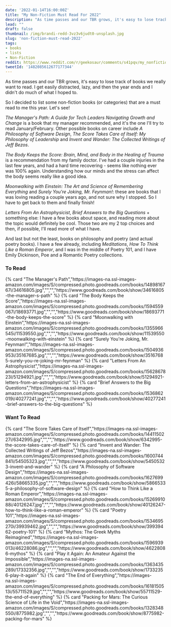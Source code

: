 ```yaml
---
date: '2022-01-14T16:00:00Z'
title: "My Non-Fiction Must Read For 2022"
description: "As time passes and our TBR grows, it's easy to lose track of books we really want to read. So I decided to list some non-fiction books (or categories) that are a must read to me this year."
lead: ""
draft: false
thumbnail: /img/brandi-redd-3vz3v6judt0-unsplash.jpg
slug: 'non-fiction-must-read-2022'
tags:
- books
- lists
- Non-Fiction
reddit: https://www.reddit.com/r/geekosaur/comments/s41pqv/my_nonfiction_must_read_for_2022/
tweetId: '1482085612677177344'
---
```


As time passes and our TBR grows, it's easy to lose track of books we really want to read. I get easily distracted, lazy, and then the year ends and I didn't do much of what I hoped to.

So I decided to list some non-fiction books (or categories) that are a must read to me this year. Let's see!

_The Manager's Path: A Guide for Tech Leaders Navigating Growth and Change_ is a book that my manager recommended, and it's the one I'll try to read January/February. Other possible books on career include _A Philosophy of Software Design_, _The Score Takes Care of Itself: My Philosophy of Leadership_ and _Invent and Wander: The Collected Writings of Jeff Bezos_.

_The Body Keeps the Score: Brain, Mind, and Body in the Healing of Trauma_ is a recommendation from my family doctor. I've had a couple injuries in the last few years, and had a hard time recovering - seems like nothing ever was 100% again. Understanding how our minds and the stress can affect the body seems really like a good idea.

_Moonwalking with Einstein: The Art and Science of Remembering Everything_ and _Surely You're Joking, Mr. Feynman!_: these are books that I was loving reading a couple years ago, and not sure why I stopped. So I have to get back to them and finally finish!

_Letters From An Astrophysicist_, _Brief Answers to the Big Questions_ + something else: I have a few books about space, and reading more about the topic would definitely be cool. Those two are my 2 top choices and then, if possible, I'll read more of what I have.

And last but not the least, books on philosophy and poetry (and actual poetry books). I have a few already, including _Meditations_, _How To Think Like a Roman Emperor_, and I was in the middle of Poetry 101, and I have Emily Dickinson, Poe and a Romantic Poetry collections.

### To Read

<div class="cards">
{% card "The Manager's Path","https://images-na.ssl-images-amazon.com/images/S/compressed.photo.goodreads.com/books/1489816767i/34616805.jpg","","","https://www.goodreads.com/book/show/34616805-the-manager-s-path" %}
{% card "The Body Keeps the Score","https://images-na.ssl-images-amazon.com/images/S/compressed.photo.goodreads.com/books/1594559067i/18693771.jpg","","","https://www.goodreads.com/book/show/18693771-the-body-keeps-the-score" %}
{% card "Moonwalking with Einstein","https://images-na.ssl-images-amazon.com/images/S/compressed.photo.goodreads.com/books/1355966545i/11539550.jpg","","","https://www.goodreads.com/book/show/11539550-moonwalking-with-einstein" %}
{% card "Surely You're Joking, Mr. Feynman!","https://images-na.ssl-images-amazon.com/images/S/compressed.photo.goodreads.com/books/1504936953i/35167685.jpg","","","https://www.goodreads.com/book/show/35167685-surely-you-re-joking-mr-feynman" %}
{% card "Letters From An Astrophysicist","https://images-na.ssl-images-amazon.com/images/S/compressed.photo.goodreads.com/books/1562867823l/51294921.jpg","","","https://www.goodreads.com/book/show/51294921-letters-from-an-astrophysicist" %}
{% card "Brief Answers to the Big Questions","https://images-na.ssl-images-amazon.com/images/S/compressed.photo.goodreads.com/books/1536862019i/40277241.jpg","","","https://www.goodreads.com/book/show/40277241-brief-answers-to-the-big-questions" %}
</div>

### Want To Read
<div class="cards">
{% card "The Score Takes Care of Itself","https://images-na.ssl-images-amazon.com/images/S/compressed.photo.goodreads.com/books/1441150227i/6342995.jpg","","","https://www.goodreads.com/book/show/6342995-the-score-takes-care-of-itself" %}
{% card "Invent and Wander: The Collected Writings of Jeff Bezos","https://images-na.ssl-images-amazon.com/images/S/compressed.photo.goodreads.com/books/1600744841i/54505323.jpg","","","https://www.goodreads.com/book/show/54505323-invent-and-wander" %}
{% card "A Philosophy of Software Design","https://images-na.ssl-images-amazon.com/images/S/compressed.photo.goodreads.com/books/1627699426i/58665335.jpg","","","https://www.goodreads.com/book/show/58665335-a-philosophy-of-software-design" %}
{% card "How to Think Like a Roman Emperor","https://images-na.ssl-images-amazon.com/images/S/compressed.photo.goodreads.com/books/1526991088i/40126247.jpg","","","https://www.goodreads.com/book/show/40126247-how-to-think-like-a-roman-emperor" %}
{% card "Poetry 101","https://images-na.ssl-images-amazon.com/images/S/compressed.photo.goodreads.com/books/1534695270i/39939462.jpg","","","https://www.goodreads.com/book/show/39939462-poetry-101" %}
{% card "Mythos: The Greek Myths Reimagined","https://images-na.ssl-images-amazon.com/images/S/compressed.photo.goodreads.com/books/1596939013i/46228086.jpg","","","https://www.goodreads.com/book/show/46228086-mythos" %}
{% card "Play it Again: An Amateur Against the Impossible","https://images-na.ssl-images-amazon.com/images/S/compressed.photo.goodreads.com/books/1363435289i/17332356.jpg","","","https://www.goodreads.com/book/show/17332356-play-it-again" %}
{% card "The End of Everything","https://images-na.ssl-images-amazon.com/images/S/compressed.photo.goodreads.com/books/1618150513i/55711529.jpg","","","https://www.goodreads.com/book/show/55711529-the-end-of-everything" %}
{% card "Packing for Mars: The Curious Science of Life in the Void","https://images-na.ssl-images-amazon.com/images/S/compressed.photo.goodreads.com/books/1328348550i/8775982.jpg","","","https://www.goodreads.com/book/show/8775982-packing-for-mars" %}
</div>